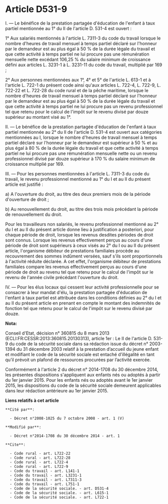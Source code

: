 # Article D531-9

I. ― Le bénéfice de la prestation partagée d'éducation de l'enfant à taux partiel mentionnée au 1° du II de l'article D.
531-4 est ouvert : 

1° Aux salariés mentionnés à l'article L. 7311-3 du code du travail lorsque le nombre d'heures de travail mensuel à temps
partiel déclaré sur l'honneur par le demandeur est au plus égal à 50 % de la durée légale du travail et que cette activité à
temps partiel ne lui procure pas une rémunération mensuelle nette excédant 106,25 % du salaire minimum de croissance défini
aux articles L. 3231-1 à L. 3231-11 du code du travail, multiplié par 169 ; 

2° Aux personnes mentionnées aux 1°, 4° et 5° de l'article L. 613-1 et à l'article L. 722-1 du présent code ainsi qu'aux
articles L. 722-4, 
L. 722-9, L. 722-22 et L. 722-28 du code rural et de la pêche maritime, lorsque le nombre d'heures de travail mensuel à temps
partiel déclaré sur l'honneur par le demandeur est au plus égal à 50 % de la durée légale du travail et que cette activité à
temps partiel ne lui procure pas un revenu professionnel tel que retenu pour le calcul de l'impôt sur le revenu divisé par
douze supérieur au montant visé au 1°. 

II. ― Le bénéfice de la prestation partagée d'éducation de l'enfant à taux partiel mentionnée au 2° du II de l'article D.
531-4 est ouvert aux catégories mentionnées au I, lorsque le nombre d'heures de travail mensuel à temps partiel déclaré sur
l'honneur par le demandeur est supérieur à 50 % et au plus égal à 80 % de la durée légale du travail et que cette activité à
temps partiel ne lui procure pas une rémunération mensuelle nette ou un revenu professionnel divisé par douze supérieur à 170
% du salaire minimum de croissance multiplié par 169. 

III. ― Pour les personnes mentionnées à l'article L. 7311-3 du code du travail, le revenu professionnel mentionné au 1° du I
et au II du présent article est justifié : 

a) A l'ouverture du droit, au titre des deux premiers mois de la période d'ouverture de droit ; 

b) Au renouvellement du droit, au titre des trois mois précédant la période de renouvellement du droit. 

Pour les travailleurs non salariés, le revenu professionnel mentionné au 2° du I et au II du présent article donne lieu à
justification a posteriori, pour chaque période de droit, lorsque les revenus desdites périodes de droit sont connus. Lorsque
les revenus effectivement perçus au cours d'une période de droit sont supérieurs à ceux visés au 2° du I ou au II du présent
article, l'organisme débiteur de prestations familiales procède au recouvrement des sommes indûment versées, sauf s'ils sont
proportionnels à l'activité réduite déclarée. A cet effet, l'organisme débiteur de prestations familiales compare les revenus
effectivement perçus au cours d'une période de droit au revenu tel que retenu pour le calcul de l'impôt sur le revenu de
l'année civile précédant l'ouverture du droit. 

IV. ― Pour les élus locaux qui cessent leur activité professionnelle pour se consacrer à leur mandat d'élu, la prestation
partagée d'éducation de l'enfant à taux partiel est attribuée dans les conditions définies au 2° du I et au II du présent
article en prenant en compte le montant des indemnités de fonction tel que retenu pour le calcul de l'impôt sur le revenu
divisé par douze.

**Nota:**

Conseil d'Etat, décision n° 360815 du 8 mars 2013 (ECLI:FR:CESSR:2013:360815.20130313), article 1er : Le II de l'article D.
531-9 du code de la sécurité sociale dans sa rédaction issue du décret n° 2003-1394 du 31 décembre 2003 relatif à la
prestation d’accueil du jeune enfant et modifiant le code de la sécurité sociale est entaché d’illégalité en tant qu’il
prévoit un plafond de ressources procurées par l’activité exercée. 

Conformément à l'article 2 du décret n° 2014-1708 du 30 décembre 2014, les présentes dispositions s'appliquent aux enfants
nés ou adoptés à partir du 1er janvier 2015. Pour les enfants nés ou adoptés avant le 1er janvier 2015, les dispositions du
code de la sécurité sociale demeurent applicables dans leur rédaction antérieure au 1er janvier 2015.

**Liens relatifs à cet article**

	**Cité par**:

	  - Décret n°2008-1025 du 7 octobre 2008 - art. 1 (V)

	**Modifié par**:

	  - Décret n°2014-1708 du 30 décembre 2014 - art. 1

	**Cite**:

	  - Code rural - art. L722-22
	  - Code rural - art. L722-28
	  - Code rural - art. L722-4
	  - Code rural - art. L722-9
	  - Code du travail - art. L141-1
	  - Code du travail - art. L3231-1
	  - Code du travail - art. L7311-3
	  - Code du travail - art. L751-1
	  - Code de la sécurité sociale. - art. D531-4
	  - Code de la sécurité sociale. - art. L615-1
	  - Code de la sécurité sociale. - art. L722-1
